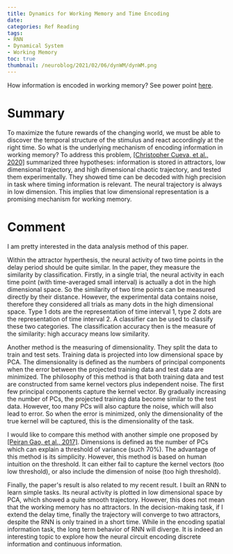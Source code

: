 ```yaml
---
title: Dynamics for Working Memory and Time Encoding
date:
categories: Ref Reading
tags:
- RNN
- Dynamical System
- Working Memory
toc: true
thumbnail: /neuroblog/2021/02/06/dynWM/dynWM.png
---
```


How information is encoded in working memory? See power point [here](dynWM.pdf). 

<!-- more -->

Summary
===

To maximize the future rewards of the changing world, we must be able to discover the temporal structure of the stimulus and react accordingly at the right time. So what is the underlying mechanism of encoding information in working memory? To address this problem, [[Christopher Cueva, et al., 2020]](https://doi.org/10.1073/pnas.1915984117) summarized three hypotheses: information is stored in attractors, low dimensional trajectory, and high dimensional chaotic trajectory, and tested them experimentally. They showed time can be decoded with high precision in task where timing information is relevant. The neural trajectory is always in low dimension. This implies that low dimensional representation is a promising mechanism for working memory.

Comment
===
I am pretty interested in the data analysis method of this paper.

Within the attractor hyperthesis, the neural activity of two time points in the delay period should be quite similar. In the paper, they measure the similarity by classification. Firstly, in a single trial, the neural activity in each time point (with time-averaged small interval) is actually a dot in the high dimensional space. So the similarity of two time points can be measured directly by their distance. However, the experimental data contains noise, therefore they considered all trials as many dots in the high dimensional space. Type 1 dots are the representation of time interval 1, type 2 dots are the representation of time interval 2. A classifier can be used to classify these two categories. The classification accuracy then is the measure of the similarity: high accuracy means low similarity.

Another method is the measuring of dimensionality. They split the data to train and test sets. Training data is projected into low dimensional space by PCA. The dimensionality is defined as the numbers of principal components when the error between the projected training data and test data are minimized. The philosophy of this method is that both training data and test are constructed from same kernel vectors plus independent noise. The first few principal components capture the kernel vector. By gradually increasing the number of PCs, the projected training data become similar to the test data. However, too many PCs will also capture the noise, which will also lead to error. So when the error is minimized, only the dimensionality of the true kernel will be captured, this is the dimensionality of the task.

I would like to compare this method with another simple one proposed by [[Peiran Gao, et al., 2017]](https://ganguli-gang.stanford.edu/pdf/17.theory.measurement.pdf). Dimensions is defined as the number of PCs which can explain a threshold of variance (such 70%). The advantage of this method is its simplicity. However, this method is based on human intuition on the threshold. It can either fail to capture the kernel vectors (too low threshold), or also include the dimension of noise (too high threshold).

Finally, the paper's result is also related to my recent result. I built an RNN to learn simple tasks. Its neural activity is plotted in low dimensional space by PCA, which showed a quite smooth trajectory. However, this does not mean that the working memory has no attractors. In the decision-making task, if I extend the delay time, finally the trajectory will converge to two attractors, despite the RNN is only trained in a short time. While in the encoding spatial information task, the long term behavior of RNN will diverge. It is indeed an interesting topic to explore how the neural circuit encoding discrete information and continuous information. 
